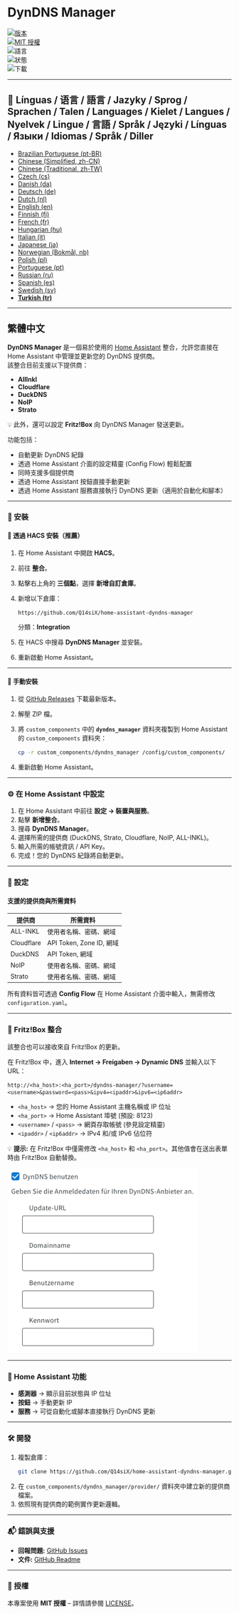 # DynDNS Manager

[![版本](https://img.shields.io/github/v/release/Q14siX/home-assistant-dyndns-manager)](https://github.com/Q14siX/home-assistant-dyndns-manager/releases)  
[![MIT 授權](https://img.shields.io/badge/License-MIT-green.svg)](LICENSE)  
![語言](https://img.shields.io/badge/languages-20-blue.svg)  
![狀態](https://img.shields.io/badge/status-stable-brightgreen.svg)  
![下載](https://img.shields.io/github/downloads/Q14siX/home-assistant-dyndns-manager/total)

---

## 📌 Línguas / 语言 / 語言 / Jazyky / Sprog / Sprachen / Talen / Languages / Kielet / Langues / Nyelvek / Lingue / 言語 / Språk / Języki / Línguas / Языки / Idiomas / Språk / Diller
- [Brazilian Portuguese (pt-BR)](https://github.com/Q14siX/home-assistant-dyndns-manager/blob/main/README/README_PT-BR.md#portugues-brasileiro)
- [Chinese (Simplified, zh-CN)](https://github.com/Q14siX/home-assistant-dyndns-manager/blob/main/README/README_ZH-CN.md#简体中文)
- [Chinese (Traditional, zh-TW)](https://github.com/Q14siX/home-assistant-dyndns-manager/blob/main/README/README_ZH-TW.md#繁體中文)
- [Czech (cs)](https://github.com/Q14siX/home-assistant-dyndns-manager/blob/main/README/README_CS.md#czech)
- [Danish (da)](https://github.com/Q14siX/home-assistant-dyndns-manager/blob/main/README/README_DA.md#dansk)
- [Deutsch (de)](https://github.com/Q14siX/home-assistant-dyndns-manager/blob/main/README/README_DE.md#deutsch)
- [Dutch (nl)](https://github.com/Q14siX/home-assistant-dyndns-manager/blob/main/README/README_NL.md#dutch)
- [English (en)](https://github.com/Q14siX/home-assistant-dyndns-manager/blob/main/README/README_EN.md#english)
- [Finnish (fi)](https://github.com/Q14siX/home-assistant-dyndns-manager/blob/main/README/README_FI.md#suomi)
- [French (fr)](https://github.com/Q14siX/home-assistant-dyndns-manager/blob/main/README/README_FR.md#français)
- [Hungarian (hu)](https://github.com/Q14siX/home-assistant-dyndns-manager/blob/main/README/README_HU.md#magyar)
- [Italian (it)](https://github.com/Q14siX/home-assistant-dyndns-manager/blob/main/README/README_IT.md#italiano)
- [Japanese (ja)](https://github.com/Q14siX/home-assistant-dyndns-manager/blob/main/README/README_JA.md#日本語)
- [Norwegian (Bokmål, nb)](https://github.com/Q14siX/home-assistant-dyndns-manager/blob/main/README/README_NB.md#norsk)
- [Polish (pl)](https://github.com/Q14siX/home-assistant-dyndns-manager/blob/main/README/README_PL.md#polski)
- [Portuguese (pt)](https://github.com/Q14siX/home-assistant-dyndns-manager/blob/main/README/README_PT.md#português)
- [Russian (ru)](https://github.com/Q14siX/home-assistant-dyndns-manager/blob/main/README/README_RU.md#pусский)
- [Spanish (es)](https://github.com/Q14siX/home-assistant-dyndns-manager/blob/main/README/README_ES.md#español)
- [Swedish (sv)](https://github.com/Q14siX/home-assistant-dyndns-manager/blob/main/README/README_SV.md#svenska)
- [**Turkish (tr)**](https://github.com/Q14siX/home-assistant-dyndns-manager/blob/main/README/README_TR.md#türkçe)

---

## 繁體中文

**DynDNS Manager** 是一個易於使用的 [Home Assistant](https://www.home-assistant.io/) 整合，允許您直接在 Home Assistant 中管理並更新您的 DynDNS 提供商。  
該整合目前支援以下提供商：

- **AllInkl**
- **Cloudflare**
- **DuckDNS**
- **NoIP**
- **Strato**

💡 此外，還可以設定 **Fritz!Box** 向 DynDNS Manager 發送更新。

功能包括：
- 自動更新 DynDNS 紀錄
- 透過 Home Assistant 介面的設定精靈 (Config Flow) 輕鬆配置
- 同時支援多個提供商
- 透過 Home Assistant 按鈕直接手動更新
- 透過 Home Assistant 服務直接執行 DynDNS 更新（適用於自動化和腳本）

---

### 🚀 安裝

#### 🔹 透過 HACS 安裝（推薦）

1. 在 Home Assistant 中開啟 **HACS**。
2. 前往 **整合**。
3. 點擊右上角的 **三個點**，選擇 **新增自訂倉庫**。
4. 新增以下倉庫：

   ```
   https://github.com/Q14siX/home-assistant-dyndns-manager
   ```

   分類：**Integration**

5. 在 HACS 中搜尋 **DynDNS Manager** 並安裝。
6. 重新啟動 Home Assistant。

---

#### 🔹 手動安裝

1. 從 [GitHub Releases](https://github.com/Q14siX/home-assistant-dyndns-manager/releases) 下載最新版本。
2. 解壓 ZIP 檔。
3. 將 `custom_components` 中的 **`dyndns_manager`** 資料夾複製到 Home Assistant 的 `custom_components` 資料夾：

   ```bash
   cp -r custom_components/dyndns_manager /config/custom_components/
   ```

4. 重新啟動 Home Assistant。

---

### ⚙️ 在 Home Assistant 中設定

1. 在 Home Assistant 中前往 **設定 → 裝置與服務**。
2. 點擊 **新增整合**。
3. 搜尋 **DynDNS Manager**。
4. 選擇所需的提供商 (DuckDNS, Strato, Cloudflare, NoIP, ALL-INKL)。
5. 輸入所需的帳號資訊 / API Key。
6. 完成！您的 DynDNS 紀錄將自動更新。

---

### 📄 設定

#### 支援的提供商與所需資料

| 提供商    | 所需資料 |
|-----------|----------|
| ALL-INKL  | 使用者名稱、密碼、網域 |
| Cloudflare| API Token, Zone ID, 網域 |
| DuckDNS   | API Token, 網域 |
| NoIP      | 使用者名稱、密碼、網域 |
| Strato    | 使用者名稱、密碼、網域 |

所有資料皆可透過 **Config Flow** 在 Home Assistant 介面中輸入，無需修改 `configuration.yaml`。

---

### 📡 Fritz!Box 整合

該整合也可以接收來自 Fritz!Box 的更新。

在 Fritz!Box 中，進入 **Internet → Freigaben → Dynamic DNS** 並輸入以下 URL：

```
http://<ha_host>:<ha_port>/dyndns-manager/?username=<username>&password=<pass>&ipv4=<ipaddr>&ipv6=<ip6addr>
```

- `<ha_host>` → 您的 Home Assistant 主機名稱或 IP 位址
- `<ha_port>` → Home Assistant 埠號 (預設: 8123)
- `<username>` / `<pass>` → 網頁存取帳號 (參見設定精靈)
- `<ipaddr>` / `<ip6addr>` → IPv4 和/或 IPv6 佔位符

💡 **提示:** 在 Fritz!Box 中僅需修改 `<ha_host>` 和 `<ha_port>`。其他值會在送出表單時由 Fritz!Box 自動替換。

![FRITZ!BOX 輸入介面](https://raw.githubusercontent.com/Q14siX/home-assistant-dyndns-manager/master/images/FRITZ!Box.png)

---

### 🔘 Home Assistant 功能

- **感測器** → 顯示目前狀態與 IP 位址
- **按鈕** → 手動更新 IP
- **服務** → 可從自動化或腳本直接執行 DynDNS 更新

---

### 🛠 開發

1. 複製倉庫：
   ```bash
   git clone https://github.com/Q14siX/home-assistant-dyndns-manager.git
   ```
2. 在 `custom_components/dyndns_manager/provider/` 資料夾中建立新的提供商檔案。
3. 依照現有提供商的範例實作更新邏輯。

---

### 📬 錯誤與支援

- **回報問題:** [GitHub Issues](https://github.com/Q14siX/home-assistant-dyndns-manager/issues)  
- **文件:** [GitHub Readme](https://github.com/Q14siX/home-assistant-dyndns-manager)

---

### 📜 授權

本專案使用 **MIT 授權** – 詳情請參閱 [LICENSE](https://github.com/Q14siX/home-assistant-dyndns-manager/blob/main/LICENSE)。

